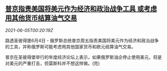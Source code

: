 <!--1622853063000-->
[普京指责美国将美元作为经济和政治战争工具 或考虑用其他货币结算油气交易](https://cn.reuters.com/article/putin-criticism-usa-0604-fri-idCNKCS2DH00E)
------

<div><i>2021-06-05T00:20:19Z</i></div><p>路透圣彼得堡6月4日 - 俄罗斯总统普京周五指责美国将美元作为经济和政治战争的工具，并称俄罗斯可能考虑用其他国家货币和欧元结算油气交易。</p><p>普京在圣彼得堡举行的年度经济论坛上表示，如果俄罗斯油企停止使用美元，将是对美元的严重打击，但莫斯科并不想这样做。(完)</p>
